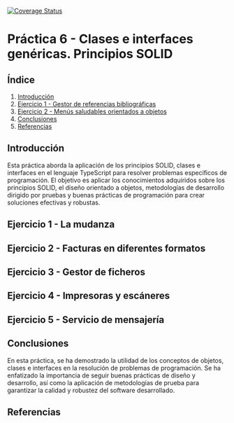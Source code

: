 [![Coverage Status](https://coveralls.io/repos/github/ULL-ESIT-INF-DSI-2324/ull-esit-inf-dsi-23-24-prct06-generics-solid-LeandroArmas/badge.svg?branch=main)](https://coveralls.io/github/ULL-ESIT-INF-DSI-2324/ull-esit-inf-dsi-23-24-prct06-generics-solid-LeandroArmas?branch=main) 

# Práctica 6 - Clases e interfaces genéricas. Principios SOLID

## Índice

1. [Introducción](#introducción)
2. [Ejercicio 1 - Gestor de referencias bibliográficas](#ejercicio-1---gestor-de-referencias-bibliográficas)
3. [Ejercicio 2 - Menús saludables orientados a objetos](#ejercicio-2---menús-saludables-orientados-a-objetos)
4. [Conclusiones](#conclusiones)
5. [Referencias](#referencias)

## Introducción

Esta práctica aborda la aplicación de los principios SOLID, clases e interfaces en el lenguaje TypeScript para resolver problemas específicos de programación. El objetivo es aplicar los conocimientos adquiridos sobre los principios SOLID, el diseño orientado a objetos, metodologías de desarrollo dirigido por pruebas y buenas prácticas de programación para crear soluciones efectivas y robustas.

## Ejercicio 1 - La mudanza

## Ejercicio 2 - Facturas en diferentes formatos

## Ejercicio 3 - Gestor de ficheros

## Ejercicio 4 - Impresoras y escáneres

## Ejercicio 5 - Servicio de mensajería

## Conclusiones

En esta práctica, se ha demostrado la utilidad de los conceptos de objetos, clases e interfaces en la resolución de problemas de programación. Se ha enfatizado la importancia de seguir buenas prácticas de diseño y desarrollo, así como la aplicación de metodologías de prueba para garantizar la calidad y robustez del software desarrollado.

## Referencias
